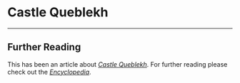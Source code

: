 # Castle Queblekh

---
## Further Reading
This has been an article about [*Castle Queblekh*](./glossary.md#castle-queblekh). For further reading please check out the [*Encyclopedia*](./index.md).